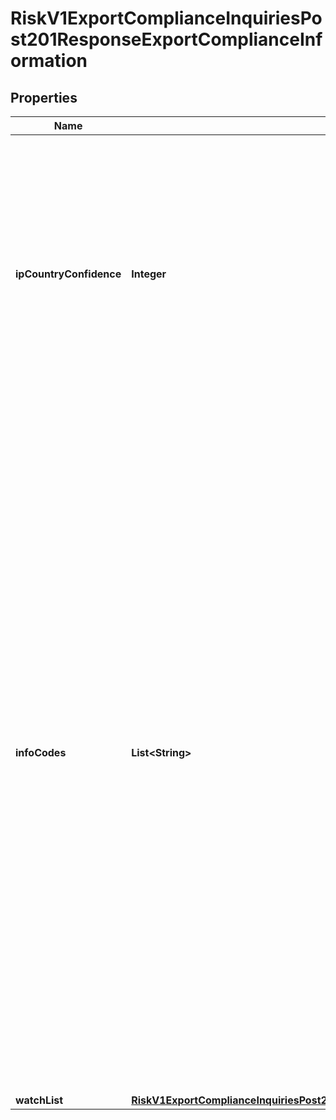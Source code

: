 
# RiskV1ExportComplianceInquiriesPost201ResponseExportComplianceInformation

## Properties
Name | Type | Description | Notes
------------ | ------------- | ------------- | -------------
**ipCountryConfidence** | **Integer** | Likelihood that the country associated with the customer’s IP address was identified correctly. Returns a value from 1–100, where 100 indicates the highest likelihood. If the country cannot be determined, the value is –1.  |  [optional]
**infoCodes** | **List&lt;String&gt;** | Returned when the Denied Parties List check (first two codes) or the export service (all others) would have declined the transaction. This field can contain one or more of these values: - &#x60;MATCH-DPC&#x60;: Denied Parties List match. - &#x60;UNV-DPC&#x60;: Denied Parties List unavailable. - &#x60;MATCH-BCO&#x60;: Billing country restricted. - &#x60;MATCH-EMCO&#x60;: Email country restricted. - &#x60;MATCH-HCO&#x60;: Host name country restricted. - &#x60;MATCH-IPCO&#x60;: IP country restricted. - &#x60;MATCH-SCO&#x60;: Shipping country restricted.  |  [optional]
**watchList** | [**RiskV1ExportComplianceInquiriesPost201ResponseExportComplianceInformationWatchList**](RiskV1ExportComplianceInquiriesPost201ResponseExportComplianceInformationWatchList.md) |  |  [optional]



